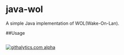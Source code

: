 java-wol
========

A simple Java implementation of WOL(Wake-On-Lan).

##Usage
```java

```

[![githalytics.com alpha](https://cruel-carlota.pagodabox.com/9a11e7b3eb110284978fb20b8a1d58f1 "githalytics.com")](http://githalytics.com/rmrodrigues/java-wol)
